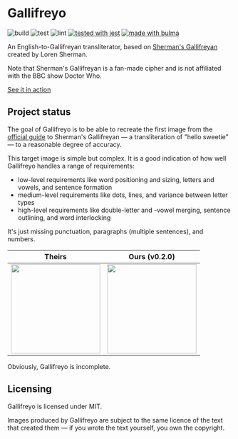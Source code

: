# Gallifreyo

![build](https://github.com/rossjrw/gallifreyo/workflows/build/badge.svg)
![test](https://github.com/rossjrw/gallifreyo/workflows/test/badge.svg)
![lint](https://github.com/rossjrw/gallifreyo/workflows/lint/badge.svg)
[![tested with jest](https://img.shields.io/badge/tested_with-jest-99424f?logo=jest)](https://github.com/facebook/jest)
[![made with bulma](https://img.shields.io/badge/made_with-bulma-00d1b2?logo=bulma)](https://bulma.io)

An English-to-Gallifreyan transliterator, based on
[Sherman's Gallifreyan](https://shermansplanet.com/gallifreyan/)
created by Loren Sherman.

Note that Sherman's Gallifreyan is a fan-made cipher and is not affiliated with
the BBC show Doctor Who.

[See it in action](https://rossjrw.com/gallifreyo)

## Project status

The goal of Gallifreyo is to be able to recreate the first image from the
[official guide](https://shermansplanet.com/gallifreyan/guide.pdf) to Sherman's
Gallifreyan &mdash; a transliteration of "hello sweetie" &mdash; to a
reasonable degree of accuracy.

This target image is simple but complex. It is a good indication of how well
Gallifreyo handles a range of requirements:

* low-level requirements like word positioning and sizing, letters and vowels,
  and sentence formation
* medium-level requirements like dots, lines, and variance between letter types
* high-level requirements like double-letter and -vowel merging, sentence
  outlining, and word interlocking

It's just missing punctuation, paragraphs (multiple sentences), and numbers.

Theirs | Ours (v0.2.0)
--- | ---
<image width="200" src="https://raw.githubusercontent.com/rossjrw/gallifreyo/master/assets/hello-sweetie-sherman.png"> | <image width="200" src="https://raw.githubusercontent.com/rossjrw/gallifreyo/master/assets/hello-sweetie-0.2.0.png">

Obviously, Gallifreyo is incomplete.

## Licensing

Gallifreyo is licensed under MIT.

Images produced by Gallifreyo are subject to the same licence of the text that
created them &mdash; if you wrote the text yourself, you own the copyright.

